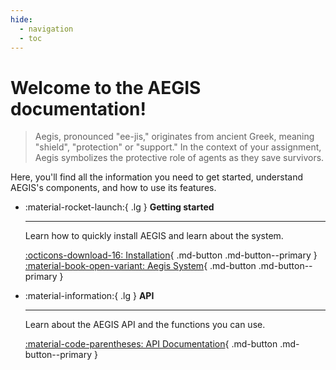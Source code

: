 ```yaml
---
hide:
  - navigation
  - toc
---
```


# Welcome to the AEGIS documentation!

> Aegis, pronounced "ee-jis," originates from ancient Greek, meaning "shield", "protection" or "support."
> In the context of your assignment, Aegis symbolizes the protective role of agents as they save survivors. 

Here, you'll find all the information you need to get started, understand AEGIS's components, and how to use its features.

<div class="grid cards" markdown>

- :material-rocket-launch:{ .lg } **Getting started**

    ---

    Learn how to quickly install AEGIS and learn about the system.

    [:octicons-download-16: Installation](getting-started/installation.md){ .md-button .md-button--primary } [:material-book-open-variant: Aegis System](getting-started/aegis-system.md){ .md-button .md-button--primary }

- :material-information:{ .lg } **API**

    ---

    Learn about the AEGIS API and the functions you can use.

    [:material-code-parentheses: API Documentation](api.md){ .md-button .md-button--primary }

</div>
